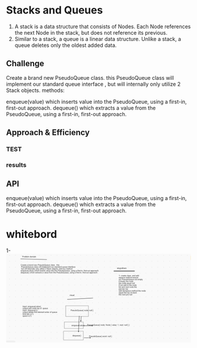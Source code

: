 # Stacks and Queues
1. A stack is a data structure that consists of Nodes. Each Node references the next Node in the stack, but does not reference its previous.
2. Similar to a stack, a queue is a linear data structure. Unlike a stack, a queue deletes only the oldest added data.

## Challenge
Create a brand new PseudoQueue class. this PseudoQueue class will implement our standard queue interface , but will internally only utilize 2 Stack objects. methods:

enqueue(value) which inserts value into the PseudoQueue, using a first-in, first-out approach.
dequeue() which extracts a value from the PseudoQueue, using a first-in, first-out approach.

## Approach & Efficiency

### TEST 


### results 




## API
enqueue(value) which inserts value into the PseudoQueue, using a first-in, first-out approach.
dequeue() which extracts a value from the PseudoQueue, using a first-in, first-out approach.

# whitebord 

1- ![](/challanges/assets/chall11.PNG)





